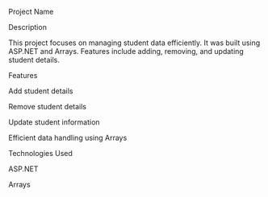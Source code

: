 Project Name

Description

This project focuses on managing student data efficiently. It was built using ASP.NET and Arrays. Features include adding, removing, and updating student details.

Features

Add student details

Remove student details

Update student information

Efficient data handling using Arrays

Technologies Used

ASP.NET

Arrays

